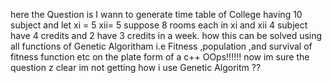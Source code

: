 here the Question is
I wann to generate time table of College having 10 subject and let xi = 5 xii= 5 suppose 8 rooms each in xi and xii 4 subject have 4 credits and 2 have 3 credits in a week.
how this can be solved using all functions of Genetic Algoritham i.e Fitness ,population ,and survival of fitness function etc on the plate form of a c++ OOps!!!!!!
now im sure the question z clear
im not getting how i use Genetic Algoritm ??
